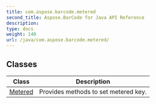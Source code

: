 ```yaml
---
title: com.aspose.barcode.metered
second_title: Aspose.BarCode for Java API Reference
description: 
type: docs
weight: 140
url: /java/com.aspose.barcode.metered/
---
```


## Classes

| Class | Description |
| --- | --- |
| [Metered](../com.aspose.barcode.metered/metered) | Provides methods to set metered key. |
